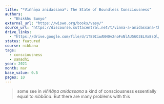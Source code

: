 ```yaml
---
title: "*Viññāṇa anidassana*: The State of Boundless Consciousness"
authors:
  - "Bhikkhu Sunyo"
external_url: "https://wiswo.org/books/vasy/"
source_url: "https://discourse.suttacentral.net/t/vinna-a-anidassana-the-state-of-boundless-consciousness/22262?u=khemarato.bhikkhu"
drive_links: 
  - "https://drive.google.com/file/d/1T89IiwANH0v2noFxNlAU5GO3ELVx8sQl/view?usp=drivesdk"
status: featured
course: nibbana
tags:
  - consciousness
  - samadhi
year: 2021
month: mar
base_value: 0.5
pages: 10
---
```


> some see in *viññāṇa anidassana* a kind of consciousness essentially equal to *nibbāna*. But there are many problems with this

